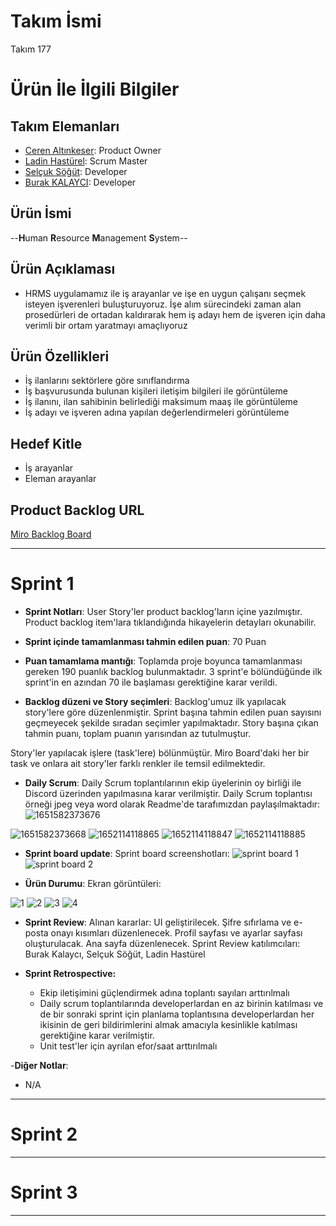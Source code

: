 # **Takım İsmi**

Takım 177

# Ürün İle İlgili Bilgiler

## Takım Elemanları

- [Ceren Altınkeser](https://github.com/cerenal): Product Owner
- [Ladin Hastürel](https://github.com/lhasturel): Scrum Master
- [Selçuk Söğüt](https://github.com/ssogut26): Developer
- [Burak KALAYCI](https://github.com/torukobyte): Developer

## Ürün İsmi

--**H**uman **R**esource **M**anagement **S**ystem--

## Ürün Açıklaması

- HRMS uygulamamız ile iş arayanlar ve işe en uygun çalışanı seçmek isteyen işverenleri
  buluşturuyoruz. İşe alım sürecindeki zaman alan prosedürleri de ortadan kaldırarak hem iş adayı
  hem de işveren için daha verimli bir ortam yaratmayı amaçlıyoruz

## Ürün Özellikleri

- İş ilanlarını sektörlere göre sınıflandırma
- İş başvurusunda bulunan kişileri iletişim bilgileri ile görüntüleme
- İş ilanını, ilan sahibinin belirlediği maksimum maaş ile görüntüleme
- İş adayı ve işveren adına yapılan değerlendirmeleri görüntüleme

## Hedef Kitle

- İş arayanlar
- Eleman arayanlar

## Product Backlog URL

[Miro Backlog Board](https://miro.com/app/board/uXjVO4JxoEI=/)

---

# Sprint 1

- **Sprint Notları**: User Story'ler product backlog'ların içine yazılmıştır. Product backlog item'lara tıklandığında hikayelerin detayları okunabilir.

- **Sprint içinde tamamlanması tahmin edilen puan**: 70 Puan

- **Puan tamamlama mantığı**: Toplamda proje boyunca tamamlanması gereken 190 puanlık backlog bulunmaktadır. 3 sprint'e bölündüğünde ilk sprint'in en azından 70 ile başlaması gerektiğine karar verildi.

- **Backlog düzeni ve Story seçimleri**: Backlog'umuz ilk yapılacak story'lere göre düzenlenmiştir. Sprint başına tahmin edilen puan sayısını geçmeyecek şekilde sıradan seçimler yapılmaktadır. Story başına çıkan tahmin puanı, toplam puanın yarısından az tutulmuştur. 

Story'ler yapılacak işlere (task'lere) bölünmüştür. Miro Board'daki her bir task ve onlara ait story'ler farklı renkler ile temsil edilmektedir.
- **Daily Scrum**: Daily Scrum toplantılarının ekip üyelerinin oy birliği ile Discord üzerinden yapılmasına karar verilmiştir. Daily Scrum toplantısı örneği jpeg veya word olarak Readme'de tarafımızdan paylaşılmaktadır:![1651582373676](https://user-images.githubusercontent.com/100482891/166457600-310661c5-9770-45a2-8b17-30353b4d5d88.jpg)

 ![1651582373668](https://user-images.githubusercontent.com/100482891/166457539-49835715-3038-4e29-9357-00f914f81313.png)
 ![1652114118865](https://user-images.githubusercontent.com/100482891/167456662-9d52f911-773b-4412-b058-0f1c6263b856.jpg)
 ![1652114118847](https://user-images.githubusercontent.com/100482891/167456719-4043c5f4-f989-4964-b4fc-7f9d4cc0c05e.jpg)
 ![1652114118885](https://user-images.githubusercontent.com/100482891/167456777-7f9331d8-8b5f-4b52-a311-2c5e904c38e0.jpg)


- **Sprint board update**: Sprint board screenshotları: 
![sprint board 1](https://user-images.githubusercontent.com/100482891/166457442-644282e1-b6c7-4d83-9bb8-f6856fd23363.jpg)
![sprint board 2](https://user-images.githubusercontent.com/100482891/167455509-d967e519-55d8-4a96-a8da-e019041916a6.jpg)



- **Ürün Durumu**: Ekran görüntüleri:

![1](https://user-images.githubusercontent.com/61664693/167292613-c9ac940a-58ca-47a8-bb32-125dd8faba24.png)
![2](https://user-images.githubusercontent.com/61664693/167292614-59b0fca3-75c9-4941-806a-b2d7da8f0368.png)
![3](https://user-images.githubusercontent.com/61664693/167292615-15f1a526-413c-43de-a571-87e7a2e58c47.png)
![4](https://user-images.githubusercontent.com/61664693/167292612-05e0e6f8-32a7-4118-a0c0-8e01186cfb16.png)

- **Sprint Review**: 
Alınan kararlar: UI geliştirilecek. Şifre sıfırlama ve e-posta onayı kısımları düzenlenecek. Profil sayfası ve ayarlar sayfası oluşturulacak. Ana sayfa düzenlenecek. Sprint Review katılımcıları: Burak Kalaycı, Selçuk Söğüt, Ladin Hastürel

- **Sprint Retrospective:**
  - Ekip iletişimini güçlendirmek adına toplantı sayıları arttırılmalı
  - Daily scrum toplantılarında developerlardan en az birinin katılması ve de bir sonraki sprint için planlama toplantısına developerlardan her
    ikisinin de geri bildirimlerini almak amacıyla kesinlikle katılması gerektiğine karar verilmiştir.
  - Unit test'ler için ayrılan efor/saat arttırılmalı

-**Diğer Notlar**:
- N/A

---

# Sprint 2


---

# Sprint 3

---
